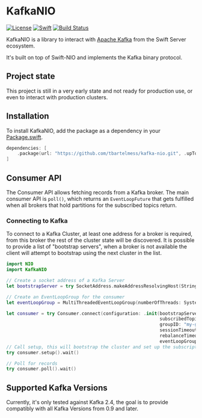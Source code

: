 # KafkaNIO
[![License](https://img.shields.io/badge/License-Apache%202.0-yellow.svg)](https://www.apache.org/licenses/LICENSE-2.0.html)
[![Swift](https://img.shields.io/badge/Swift-5.3-brightgreen.svg?colorA=orange&colorB=4E4E4E)](https://swift.org)
[![Build Status](https://img.shields.io/github/workflow/status/tbartelmess/kafka-nio/test-on-linux)](https://github.com/tbartelmess/kafka-nio/actions?query=workflow%3Atest-on-linux)


KafkaNIO is a library to interact with [Apache Kafka](https://kafka.apache.org) from the Swift Server ecosystem.

It's built on top of Swift-NIO and implements the Kafka binary protocol.


## Project state
This project is still in a very early state and not ready for production use, or even to interact with production clusters.

## Installation
To install KafkaNIO, add the package as a dependency in your [Package.swift](https://github.com/apple/swift-package-manager/blob/master/Documentation/PackageDescriptionV4.md#dependencies).

```swift
dependencies: [
    .package(url: "https://github.com/tbartelmess/kafka-nio.git", .upToNextMinor(from: "0.0.1"))
]
```
## Consumer API

The Consumer API allows fetching records from a Kafka broker. The main consumer API is `poll()`, which returns an `EventLoopFuture` that gets fulfilled when all brokers that hold partitions for the subscribed topics return.

### Connecting to Kafka

To connect to a Kafka Cluster, at least one address for a broker is required, from this broker the rest of the cluster state will be discovered.
It is possible to provide a list of "bootstrap servers", when a broker is not available the client will attempt to bootstrap using the next cluster in the list.


```swift
import NIO
import KafkaNIO

// Create a socket address of a Kafka Server
let bootstrapServer = try SocketAddress.makeAddressResolvingHost(String("my-kafka-host"), port: 9092)

// Create an EventLoopGroup for the consumer
let eventLoopGroup = MultiThreadedEventLoopGroup(numberOfThreads: System.coreCount)

let consumer = try Consumer.connect(configuration: .init(bootstrapServers: [bootstrapServer],
                                                         subscribedTopics: ["my-topic"],
                                                         groupID: "my-group-id",
                                                         sessionTimeout: 10000,
                                                         rebalanceTimeout: 5000),
                                                         eventLoopGroup: eventLoopGroup).wait()
// Call setup, this will bootstrap the cluster and set up the subscription
try consumer.setup().wait()

// Poll for records
try consumer.poll().wait()
```

## Supported Kafka Versions
Currently, it's only tested against Kafka 2.4, the goal is to provide compatibly with all Kafka Versions from 0.9 and later.
